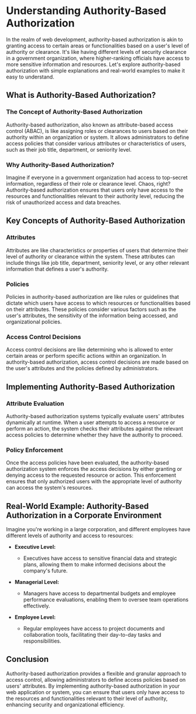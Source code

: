 # Understanding Authority-Based Authorization

In the realm of web development, authority-based authorization is akin to granting access to certain areas or functionalities based on a user's level of authority or clearance. It's like having different levels of security clearance in a government organization, where higher-ranking officials have access to more sensitive information and resources. Let's explore authority-based authorization with simple explanations and real-world examples to make it easy to understand.

## What is Authority-Based Authorization?

### The Concept of Authority-Based Authorization

Authority-based authorization, also known as attribute-based access control (ABAC), is like assigning roles or clearances to users based on their authority within an organization or system. It allows administrators to define access policies that consider various attributes or characteristics of users, such as their job title, department, or seniority level.

### Why Authority-Based Authorization?

Imagine if everyone in a government organization had access to top-secret information, regardless of their role or clearance level. Chaos, right? Authority-based authorization ensures that users only have access to the resources and functionalities relevant to their authority level, reducing the risk of unauthorized access and data breaches.

## Key Concepts of Authority-Based Authorization

### Attributes

Attributes are like characteristics or properties of users that determine their level of authority or clearance within the system. These attributes can include things like job title, department, seniority level, or any other relevant information that defines a user's authority.

### Policies

Policies in authority-based authorization are like rules or guidelines that dictate which users have access to which resources or functionalities based on their attributes. These policies consider various factors such as the user's attributes, the sensitivity of the information being accessed, and organizational policies.

### Access Control Decisions

Access control decisions are like determining who is allowed to enter certain areas or perform specific actions within an organization. In authority-based authorization, access control decisions are made based on the user's attributes and the policies defined by administrators.

## Implementing Authority-Based Authorization

### Attribute Evaluation

Authority-based authorization systems typically evaluate users' attributes dynamically at runtime. When a user attempts to access a resource or perform an action, the system checks their attributes against the relevant access policies to determine whether they have the authority to proceed.

### Policy Enforcement

Once the access policies have been evaluated, the authority-based authorization system enforces the access decisions by either granting or denying access to the requested resource or action. This enforcement ensures that only authorized users with the appropriate level of authority can access the system's resources.

## Real-World Example: Authority-Based Authorization in a Corporate Environment

Imagine you're working in a large corporation, and different employees have different levels of authority and access to resources:

- **Executive Level:**
    - Executives have access to sensitive financial data and strategic plans, allowing them to make informed decisions about the company's future.

- **Managerial Level:**
    - Managers have access to departmental budgets and employee performance evaluations, enabling them to oversee team operations effectively.

- **Employee Level:**
    - Regular employees have access to project documents and collaboration tools, facilitating their day-to-day tasks and responsibilities.

## Conclusion

Authority-based authorization provides a flexible and granular approach to access control, allowing administrators to define access policies based on users' attributes. By implementing authority-based authorization in your web application or system, you can ensure that users only have access to the resources and functionalities relevant to their level of authority, enhancing security and organizational efficiency.